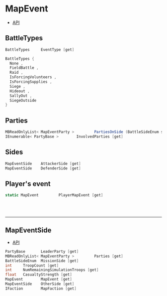 # MapEvent

* [API](https://apidoc.bannerlord.com/v/1.2.12/class_tale_worlds_1_1_campaign_system_1_1_map_events_1_1_map_event.html)

## BattleTypes

```cs
BattleTypes     EventType [get]

BattleTypes {
  None ,
  FieldBattle ,
  Raid ,
  IsForcingVolunteers ,
  IsForcingSupplies ,
  Siege ,
  Hideout ,
  SallyOut ,
  SiegeOutside
}
```

## Parties

```cs
MBReadOnlyList< MapEventParty >         PartiesOnSide (BattleSideEnum side)
IEnumerable< PartyBase >        InvolvedParties [get]
```

## Sides

```cs
MapEventSide    AttackerSide [get]
MapEventSide    DefenderSide [get]
```

## Player's event

```cs
static MapEvent         PlayerMapEvent [get]
```

<br><br>

----

## MapEventSide

* [API](https://apidoc.bannerlord.com/v/1.2.12/class_tale_worlds_1_1_campaign_system_1_1_map_events_1_1_map_event_side.html)

```cs
PartyBase       LeaderParty [get]
MBReadOnlyList< MapEventParty >         Parties [get]
BattleSideEnum  MissionSide [get]
int     TroopCount [get]
int     NumRemainingSimulationTroops [get]
float   CasualtyStrength [get]
MapEvent        MapEvent [get]
MapEventSide    OtherSide [get]
IFaction        MapFaction [get]
```

